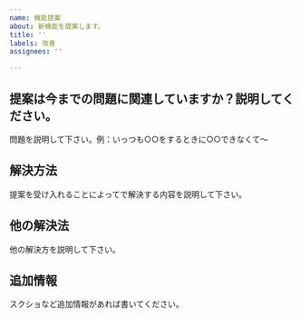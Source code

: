 ```yaml
---
name: 機能提案
about: 新機能を提案します。
title: ''
labels: 改善
assignees: ''

---
```


<!--
────機能提案をする前に────
1. 同じ提案があるか確認してください。Closedも忘れずに。
2. ヘルプをよく読んでください。
3. 実現可能そうなものを書いてください。
───────────────────────
-->

## 提案は今までの問題に関連していますか？説明してください。
問題を説明して下さい。例：いっつも○○をするときに○○できなくて～

## 解決方法
提案を受け入れることによってで解決する内容を説明して下さい。

## 他の解決法
他の解決方を説明して下さい。

## 追加情報
スクショなど追加情報があれば書いてください。
